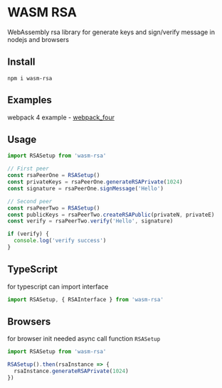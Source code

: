 # WASM RSA
WebAssembly rsa library for generate keys and sign/verify message in nodejs and browsers

## Install
```shell
npm i wasm-rsa
```

## Examples

webpack 4 example - [webpack_four](https://github.com/Harzu/wasm-rsa/tree/master/examples/webpack_four)

## Usage
```javascript
import RSASetup from 'wasm-rsa'

// First peer
const rsaPeerOne = RSASetup()
const privateKeys = rsaPeerOne.generateRSAPrivate(1024)
const signature = rsaPeerOne.signMessage('Hello')

// Second peer
const rsaPeerTwo = RSASetup()
const publicKeys = rsaPeerTwo.createRSAPublic(privateN, privateE)
const verify = rsaPeerTwo.verify('Hello', signature)

if (verify) {
  console.log('verify success')
}
```

## TypeScript

for typescript can import interface
```javascript
import RSASetup, { RSAInterface } from 'wasm-rsa'
```

## Browsers

for browser init needed async call function ```RSASetup```

```javascript
import RSASetup from 'wasm-rsa'

RSASetup().then(rsaInstance => {
  rsaInstance.generateRSAPrivate(1024)
})
```